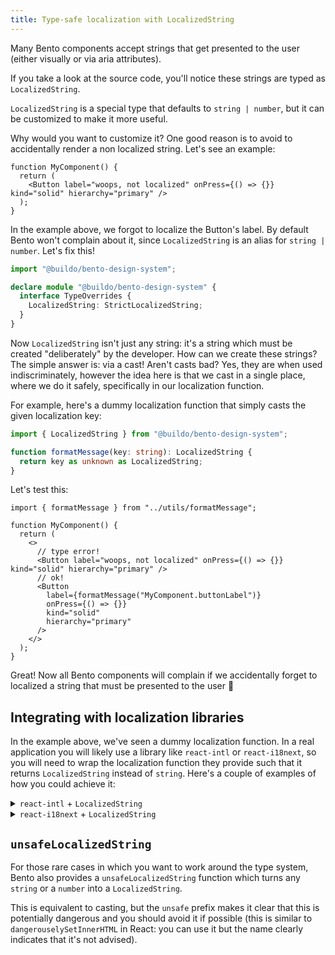 ```yaml
---
title: Type-safe localization with LocalizedString
---
```


Many Bento components accept strings that get presented to the user (either visually or via aria attributes).

If you take a look at the source code, you'll notice these strings are typed as `LocalizedString`.

`LocalizedString` is a special type that defaults to `string | number`, but it can be customized to make it more useful.

Why would you want to customize it? One good reason is to avoid to accidentally render a non localized string. Let's see an example:

```tsx title="my-project/app/src/components/MyComponent.tsx"
function MyComponent() {
  return (
    <Button label="woops, not localized" onPress={() => {}} kind="solid" hierarchy="primary" />
  );
}
```

In the example above, we forgot to localize the Button's label.
By default Bento won't complain about it, since `LocalizedString` is an alias for `string | number`.
Let's fix this!

```ts title="my-project/app/src/bento.d.ts"
import "@buildo/bento-design-system";

declare module "@buildo/bento-design-system" {
  interface TypeOverrides {
    LocalizedString: StrictLocalizedString;
  }
}
```

Now `LocalizedString` isn't just any string: it's a string which must be created "deliberately" by the developer. How can we create these strings? The simple answer is: via a cast! Aren't casts bad? Yes, they are when used indiscriminately, however the idea here is that we cast in a single place, where we do it safely, specifically in our localization function.

For example, here's a dummy localization function that simply casts the given localization key:

```ts title="my-project/app/src/utils/useFormatMessage.ts"
import { LocalizedString } from "@buildo/bento-design-system";

function formatMessage(key: string): LocalizedString {
  return key as unknown as LocalizedString;
}
```

Let's test this:

```tsx title="my-project/app/src/components/MyComponent.tsx"
import { formatMessage } from "../utils/formatMessage";

function MyComponent() {
  return (
    <>
      // type error!
      <Button label="woops, not localized" onPress={() => {}} kind="solid" hierarchy="primary" />
      // ok!
      <Button
        label={formatMessage("MyComponent.buttonLabel")}
        onPress={() => {}}
        kind="solid"
        hierarchy="primary"
      />
    </>
  );
}
```

Great! Now all Bento components will complain if we accidentally forget to localized a string that must be presented to the user 🎉

## Integrating with localization libraries

In the example above, we've seen a dummy localization function. In a real application you will likely use a library like `react-intl` or `react-i18next`, so you will need to wrap the localization function they provide such that it returns `LocalizedString` instead of `string`. Here's a couple of examples of how you could achieve it:

<details>
  <summary><code>react-intl</code> + <code>LocalizedString</code></summary>

```ts title="my-project/app/src/utils/useFormatMessage.ts"
import { useIntl } from "react-intl";
import { PrimitiveType } from "intl-messageformat";
import { LocalizedString } from "@buildo/bento-react-components";

export function useFormatMessage(): (
  id: string,
  values?: Record<string, PrimitiveType>
) => LocalizedString {
  const intl = useIntl();

  return (id, values) => {
    return intl.formatMessage({ id }, values) as unknown as LocalizedString;
  };
}
```

</details>

<details>
  <summary><code>react-i18next</code> + <code>LocalizedString</code></summary>

```ts title="my-project/app/src/utils/useTranslation.ts"
import { StringMap, TOptions } from "i18next";
import { useTranslation as nativeUseTranslation } from "react-i18next";
import { LocalizedString } from "@buildo/bento-react-components";

export const useTranslation = () => {
  const { t, i18n } = nativeUseTranslation();

  type i18nextParameters = Parameters<typeof t>;

  interface TFunction {
    (key: i18nextParameters[0], options?: TOptions<StringMap> | string): LocalizedString;
    (
      key: i18nextParameters[0],
      defaultValue?: LocalizedString,
      options?: TOptions<StringMap> | string
    ): LocalizedString;
  }

  const translate: TFunction = (...args) => t(...(args as [any]));

  return {
    t: translate,
    i18n,
  };
};
```

</details>

## `unsafeLocalizedString`

For those rare cases in which you want to work around the type system, Bento also provides a `unsafeLocalizedString` function which turns any `string` or a `number` into a `LocalizedString`.

This is equivalent to casting, but the `unsafe` prefix makes it clear that this is potentially dangerous and you should avoid it if possible (this is similar to `dangerouselySetInnerHTML` in React: you can use it but the name clearly indicates that it's not advised).
